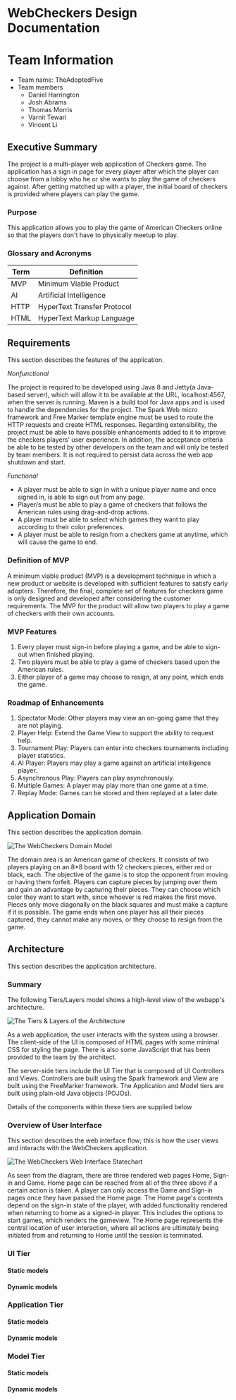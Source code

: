 ﻿---
geometry: margin=1in
---
# WebCheckers Design Documentation 
<!-- Title Page - how? -->

<!--- The following template provides the headings for your Design Documentation.  As you edit each section make sure you remove these commentary 'blockquotes'; the lines that start with a > character.
-->

<!-- MODIFICATION LOG!!!!!!!!!!!!!!!!!!!!!!!!!!!!!!!!!!!!!! -->

# Team Information
* Team name: TheAdoptedFive
* Team members
  * Daniel Harrington
  * Josh Abrams
  * Thomas Morris
  * Varnit Tewari
  * Vincent Li

## Executive Summary
The project is a multi-player web application of Checkers game. The application has a sign in page for every player after which the player can choose from a lobby who he or she wants to play the game of checkers against. After getting matched up with a player, the initial board of checkers is provided where players can play the game.

### Purpose
This application allows you to play the game of American Checkers online so that the players don't have to physically meetup to play.

### Glossary and Acronyms
<!--- Provide a table of terms and acronyms. -->

| Term | Definition |
|------|------------|
| MVP | Minimum Viable Product |
| AI | Artificial Intelligence |
| HTTP | HyperText Transfer Protocol |
| HTML | HyperText Markup Language |

## Requirements
This section describes the features of the application.

*Nonfunctional*

The project is required to be developed using Java 8 and Jetty(a Java-based server), which will allow it to be available at the URL, localhost:4567, when the server is running. Maven is a build tool for Java apps and is used to handle the dependencies for the project. The Spark  Web micro framework and Free Marker template engine must be used to route the HTTP requests and create HTML responses.
  Regarding extensibility, the project must be able to have possible enhancements added to it to improve the checkers players’ user experience. In addition, the acceptance criteria be able to be tested by other developers on the team and will only be tested by team members. It is not required to persist data across the web app shutdown and start.

*Functional*

* A player must be able to sign in with a unique player name and once signed in, is able to sign out from any page.
* Player/s must be able to play a game of checkers that follows the American rules using drag-and-drop actions.
* A player must be able to select which games they want to play according to their color preferences.
* A player must be able to resign from a checkers game at anytime, which will cause the game to end.

### Definition of MVP
A minimum viable product (MVP) is a development technique in which a new product or website is developed with sufficient features to satisfy early adopters. Therefore, the final, complete set of features for checkers game is only designed and developed after considering the customer requirements. The MVP for the product will allow two players to play a game of checkers with their own accounts.

### MVP Features
1. Every player must sign-in before playing a game, and be able to sign-out when finished playing.
2. Two players must be able to play a game of checkers based upon the American rules.
3. Either player of a game may choose to resign, at any point, which ends the game.

### Roadmap of Enhancements
<!--- Provide a list of top-level features in the order you plan to consider them. -->
1. Spectator Mode: Other players may view an on-going game that they are not playing.
2. Player Help: Extend the Game View to support the ability to request help.
3. Tournament Play: Players can enter into checkers tournaments including player statistics.
4. AI Player: Players may play a game against an artificial intelligence player.
5. Asynchronous Play: Players can play asynchronously.
6. Multiple Games: A player may play more than one game at a time.
7. Replay Mode: Games can be stored and then replayed at a later date.

## Application Domain

This section describes the application domain.

![The WebCheckers Domain Model](domain-model-placeholder-1.png)

The domain area is an American game of checkers. It consists of two players playing on an 8*8 board with 12 checkers pieces, either red or black, each. The objective of the game is to stop the opponent from moving or having them forfeit. Players can capture pieces by jumping over them and gain an advantage by capturing their pieces. They can choose which color they want to start with, since whoever is red makes the first move. Pieces only move diagonally on the black squares and must make a capture if it is possible. The game ends when one player has all their pieces captured, they cannot make any moves, or they choose to resign from the game.



## Architecture

This section describes the application architecture.

### Summary

The following Tiers/Layers model shows a high-level view of the webapp's architecture.

![The Tiers & Layers of the Architecture](architecture-tiers-and-layers.png)

As a web application, the user interacts with the system using a browser.  The client-side
of the UI is composed of HTML pages with some minimal CSS for styling the page.  There is also
some JavaScript that has been provided to the team by the architect.

The server-side tiers include the UI Tier that is composed of UI Controllers and Views.
Controllers are built using the Spark framework and View are built using the FreeMarker framework.  The Application and Model tiers are built using plain-old Java objects (POJOs).

Details of the components within these tiers are supplied below


### Overview of User Interface

This section describes the web interface flow; this is how the user views and interacts
with the WebCheckers application.

![The WebCheckers Web Interface Statechart](web-interface-placeholder.png)

As seen from the diagram, there are three rendered web pages Home, Sign-in and Game. Home page can be reached from all of the three above if a certain action is taken. A player can only access the Game and Sign-in pages once they have passed the Home page. The Home page's contents depend on the sign-in state of the player, with added functionality rendered when returning to home as a signed-in player. This includes the options to start games, which renders the gameview. The Home page represents the central location of user interaction, where all actions are ultimately being initiated from and returning to Home until the session is terminated. 


### UI Tier
<!---  Provide a summary of the Server-side UI tier of your architecture.
> Describe the types of components in the tier and describe their responsibilities. -->


#### Static models
<!--- > Provide one or more static models (UML class or object diagrams) with some details such as critical attributes and methods. -->

#### Dynamic models
<!--- > Provide any dynamic models, such as state and sequence diagrams, as is relevant to a particularly significant user story.
> For example, in WebCheckers you might create a sequence diagram of the `POST /validateMove` HTTP request processing or you might use a state diagram if the Game component uses a state machine to manage the game. -->


### Application Tier
<!--- > Provide a summary of the Application tier of your architecture.
> Describe the types of components in the tier and describe their responsibilities. -->

#### Static models
<!--- > Provide one or more static models (UML class or object diagrams) with some details such as critical attributes and methods. -->

#### Dynamic models
<!--- > Provide any dynamic model, such as state and sequence diagrams, as is relevant to a particularly significant user story. -->


### Model Tier
<!--- > Provide a summary of the Model tier of your architecture.
> Describe the types of components in the tier and describe their responsibilities. -->

#### Static models
<!--- > Provide one or more static models (UML class or object diagrams) with some details such as critical attributes and methods. -->

#### Dynamic models
<!--- > Provide any dynamic model, such as state and sequence diagrams, as is relevant to a particularly significant user story. -->

<!-- Subsystems? PlayerLobby, etc? Follow above layout. -->